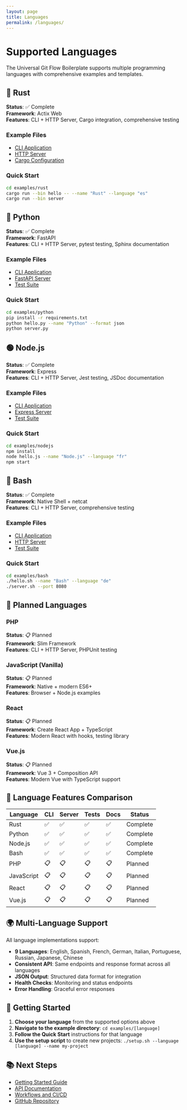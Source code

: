 ```yaml
---
layout: page
title: Languages
permalink: /languages/
---
```


# Supported Languages

The Universal Git Flow Boilerplate supports multiple programming languages with comprehensive examples and templates.

## 🦀 Rust

**Status**: ✅ Complete  
**Framework**: Actix Web  
**Features**: CLI + HTTP Server, Cargo integration, comprehensive testing

### Example Files
- [CLI Application](https://github.com/alistairhendersoninfo/git-flow-boilerplate/blob/main/examples/rust/src/main.rs)
- [HTTP Server](https://github.com/alistairhendersoninfo/git-flow-boilerplate/blob/main/examples/rust/src/server.rs)
- [Cargo Configuration](https://github.com/alistairhendersoninfo/git-flow-boilerplate/blob/main/examples/rust/Cargo.toml)

### Quick Start
```bash
cd examples/rust
cargo run --bin hello -- --name "Rust" --language "es"
cargo run --bin server
```

## 🐍 Python

**Status**: ✅ Complete  
**Framework**: FastAPI  
**Features**: CLI + HTTP Server, pytest testing, Sphinx documentation

### Example Files
- [CLI Application](https://github.com/alistairhendersoninfo/git-flow-boilerplate/blob/main/examples/python/hello.py)
- [FastAPI Server](https://github.com/alistairhendersoninfo/git-flow-boilerplate/blob/main/examples/python/server.py)
- [Test Suite](https://github.com/alistairhendersoninfo/git-flow-boilerplate/blob/main/examples/python/test_hello.py)

### Quick Start
```bash
cd examples/python
pip install -r requirements.txt
python hello.py --name "Python" --format json
python server.py
```

## 🟢 Node.js

**Status**: ✅ Complete  
**Framework**: Express  
**Features**: CLI + HTTP Server, Jest testing, JSDoc documentation

### Example Files
- [CLI Application](https://github.com/alistairhendersoninfo/git-flow-boilerplate/blob/main/examples/nodejs/hello.js)
- [Express Server](https://github.com/alistairhendersoninfo/git-flow-boilerplate/blob/main/examples/nodejs/server.js)
- [Test Suite](https://github.com/alistairhendersoninfo/git-flow-boilerplate/blob/main/examples/nodejs/hello.test.js)

### Quick Start
```bash
cd examples/nodejs
npm install
node hello.js --name "Node.js" --language "fr"
npm start
```

## 🐚 Bash

**Status**: ✅ Complete  
**Framework**: Native Shell + netcat  
**Features**: CLI + HTTP Server, comprehensive testing

### Example Files
- [CLI Application](https://github.com/alistairhendersoninfo/git-flow-boilerplate/blob/main/examples/bash/hello.sh)
- [HTTP Server](https://github.com/alistairhendersoninfo/git-flow-boilerplate/blob/main/examples/bash/server.sh)
- [Test Suite](https://github.com/alistairhendersoninfo/git-flow-boilerplate/blob/main/examples/bash/test_hello.sh)

### Quick Start
```bash
cd examples/bash
./hello.sh --name "Bash" --language "de"
./server.sh --port 8080
```

## 🚧 Planned Languages

### PHP
**Status**: 📋 Planned  
**Framework**: Slim Framework  
**Features**: CLI + HTTP Server, PHPUnit testing

### JavaScript (Vanilla)
**Status**: 📋 Planned  
**Framework**: Native + modern ES6+  
**Features**: Browser + Node.js examples

### React
**Status**: 📋 Planned  
**Framework**: Create React App + TypeScript  
**Features**: Modern React with hooks, testing library

### Vue.js
**Status**: 📋 Planned  
**Framework**: Vue 3 + Composition API  
**Features**: Modern Vue with TypeScript support

## 🔧 Language Features Comparison

| Language | CLI | Server | Tests | Docs | Status |
|----------|-----|--------|-------|------|--------|
| Rust     | ✅  | ✅     | ✅    | ✅   | Complete |
| Python   | ✅  | ✅     | ✅    | ✅   | Complete |
| Node.js  | ✅  | ✅     | ✅    | ✅   | Complete |
| Bash     | ✅  | ✅     | ✅    | ✅   | Complete |
| PHP      | 📋  | 📋     | 📋    | 📋   | Planned |
| JavaScript | 📋 | 📋     | 📋    | 📋   | Planned |
| React    | 📋  | 📋     | 📋    | 📋   | Planned |
| Vue.js   | 📋  | 📋     | 📋    | 📋   | Planned |

## 🌍 Multi-Language Support

All language implementations support:

- **9 Languages**: English, Spanish, French, German, Italian, Portuguese, Russian, Japanese, Chinese
- **Consistent API**: Same endpoints and response format across all languages
- **JSON Output**: Structured data format for integration
- **Health Checks**: Monitoring and status endpoints
- **Error Handling**: Graceful error responses

## 🚀 Getting Started

1. **Choose your language** from the supported options above
2. **Navigate to the example directory**: `cd examples/[language]`
3. **Follow the Quick Start** instructions for that language
4. **Use the setup script** to create new projects: `./setup.sh --language [language] --name my-project`

## 📚 Next Steps

- [Getting Started Guide](/getting-started/)
- [API Documentation](/api/)
- [Workflows and CI/CD](/workflows/)
- [GitHub Repository](https://github.com/alistairhendersoninfo/git-flow-boilerplate)